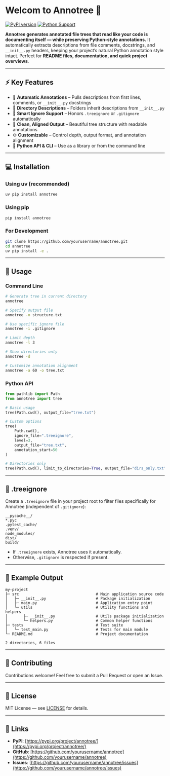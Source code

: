 # Welcom to Annotree 🌳

[![PyPI version](https://badge.fury.io/py/annotree.svg)](https://badge.fury.io/py/annotree)
[![Python Support](https://img.shields.io/pypi/pyversions/annotree.svg)](https://pypi.org/project/annotree/)

**Annotree generates annotated file trees that read like your code is documenting itself — while preserving Python-style annotations.**
It automatically extracts descriptions from file comments, docstrings, and `__init__.py` headers, keeping your project’s natural Python annotation style intact.
Perfect for **README files, documentation, and quick project overviews**.

---

## ⚡ Key Features

- 🧠 **Automatic Annotations** – Pulls descriptions from first lines, comments, or `__init__.py` docstrings
- 📁 **Directory Descriptions** – Folders inherit descriptions from `__init__.py`
- 🚫 **Smart Ignore Support** – Honors `.treeignore` or `.gitignore` automatically
- 🎨 **Clean, Aligned Output** – Beautiful tree structure with readable annotations
- ⚙️ **Customizable** – Control depth, output format, and annotation alignment
- 🐍 **Python API & CLI** – Use as a library or from the command line

---

## 💻 Installation

### Using uv (recommended)
```bash
uv pip install annotree
````

### Using pip

```bash
pip install annotree
```

### For Development

```bash
git clone https://github.com/yourusername/annotree.git
cd annotree
uv pip install -e .
```

---

## 🚀 Usage

### Command Line

```bash
# Generate tree in current directory
annotree

# Specify output file
annotree -o structure.txt

# Use specific ignore file
annotree -i .gitignore

# Limit depth
annotree -l 3

# Show directories only
annotree -d

# Customize annotation alignment
annotree -a 60 -o tree.txt
```

### Python API

```python
from pathlib import Path
from annotree import tree

# Basic usage
tree(Path.cwd(), output_file="tree.txt")

# Custom options
tree(
    Path.cwd(),
    ignore_file=".treeignore",
    level=3,
    output_file="tree.txt",
    annotation_start=50
)

# Directories only
tree(Path.cwd(), limit_to_directories=True, output_file="dirs_only.txt")
```

---

## 📄 .treeignore

Create a `.treeignore` file in your project root to filter files specifically for Annotree (independent of `.gitignore`):

```
__pycache__/
*.pyc
.pytest_cache/
.venv/
node_modules/
dist/
build/
```

* If `.treeignore` exists, Annotree uses it automatically.
* Otherwise, `.gitignore` is respected if present.

---

## 🎨 Example Output

```
my-project
├─ src                                  # Main application source code
│   ├─ __init__.py                      # Package initialization
│   ├─ main.py                          # Application entry point
│   └─ utils                            # Utility functions and helpers
│       ├─ __init__.py                  # Utils package initialization
│       └─ helpers.py                   # Common helper functions
├─ tests                                # Test suite
│   └─ test_main.py                     # Tests for main module
└─ README.md                            # Project documentation

2 directories, 6 files
```

---

## 🤝 Contributing

Contributions welcome! Feel free to submit a Pull Request or open an Issue.

---

## 📜 License

MIT License — see [LICENSE](LICENSE) for details.

---

## 🔗 Links

* **PyPI**: [https://pypi.org/project/annotree/](https://pypi.org/project/annotree/)
* **GitHub**: [https://github.com/yourusername/annotree](https://github.com/yourusername/annotree)
* **Issues**: [https://github.com/yourusername/annotree/issues](https://github.com/yourusername/annotree/issues)
